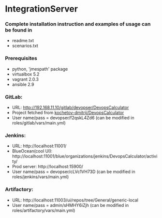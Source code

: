# IntegrationServer

### Complete installation instruction and examples of usage can be found in
- readme.txt
- scenarios.txt

### Prerequisites
- python, 'jmespath' package
- virtualbox 5.2
- vagrant 2.0.3
- ansible 2.9

### GitLab:
- URL: http://192.168.11.10/gitlab/devopser/DevopsCalculator
- Project fetched from [kochetov-dmitrij/DevopsCalculator](https://github.com/kochetov-dmitrij/DevopsCalculator)
- User name/pass = devopser/f2qskL4Zd6 (can be modified in roles/gitlab/vars/main.yml)

### Jenkins:
- URL: http://localhost:11001/
- BlueOcean(cool UI): http://localhost:11001/blue/organizations/jenkins/DevopsCalculator/activity/
- Prod server: http://localhost:15900/
- User name/pass = devopser/cLVc1VH73D (can be modified in roles/jenkins/vars/main.yml)

### Artifactory:
- URL: http://localhost:11003/ui/repos/tree/General/generic-local
- User name/pass = admin/sHMHY6iZjh (can be modified in roles/artifactory/vars/main.yml)
